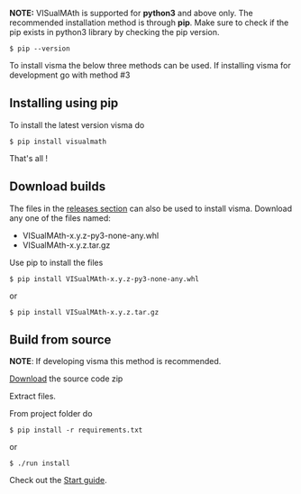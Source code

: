 **NOTE:** VISualMAth is supported for **python3** and above only. The recommended installation method is through **pip**. Make sure to check if the pip exists in python3 library by checking the pip version.

```shell
$ pip --version
```

To install visma the below three methods can be used. If installing visma for development go with method #3

## Installing using pip

To install the latest version visma do

```shell
$ pip install visualmath
```

That's all !

## Download builds

The files in the [releases section](https://github.com/aerospaceresearch/visma/releases) can also be used to install visma. Download any one of the files named:

- VISualMAth-x.y.z-py3-none-any.whl
- VISualMAth-x.y.z.tar.gz

Use pip to install the files
```shell
$ pip install VISualMAth-x.y.z-py3-none-any.whl
```
 or

```shell
$ pip install VISualMAth-x.y.z.tar.gz
```

## Build from source

**NOTE**: If developing visma this method is recommended.

 [Download](https://github.com/aerospaceresearch/visma/archive/master.zip) the source code zip

Extract files.

From project folder do


```shell
$ pip install -r requirements.txt
```

or

```shell
$ ./run install
```

Check out the [Start guide](https://github.com/aerospaceresearch/visma/wiki/Start).
